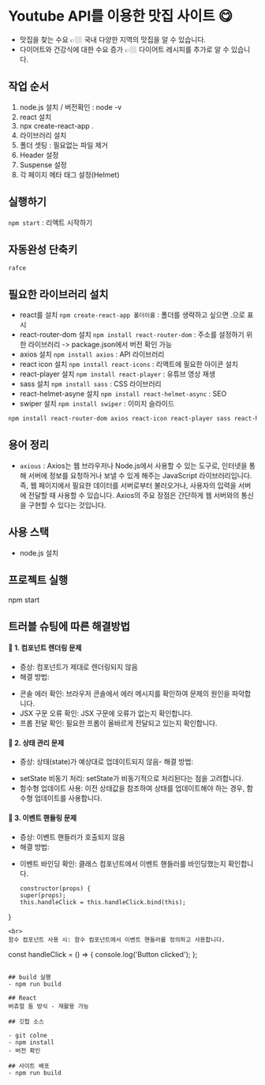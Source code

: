 # Youtube API를 이용한 맛집 사이트 😋
- 맛집을 찾는 수요 👉🏼 국내 다양한 지역의 맛집을 알 수 있습니다.
- 다이어트와 건강식에 대한 수요 증가 👉🏼 다이어트 레시피를 추가로 알 수 있습니다.

## 작업 순서
1. node.js 설치 / 버전확인 : node -v
2. react 설치
3. npx create-react-app .
4. 라이브러리 설치
5. 폴더 셋팅 : 필요없는 파일 제거
6. Header 설정
7. Suspense 설정
8. 각 페이지 메타 태그 설정(Helmet)

## 실행하기
`npm start` : 리액트 시작하기

## 자동완성 단축키
`rafce`

## 필요한 라이브러리 설치
- react를 설치 `npm create-react-app 폴더이름` : 폴더를 생략하고 싶으면 .으로 표시
- react-router-dom 설치 `npm install react-router-dom` : 주소를 설정하기 위한 라이브러리 -> package.json에서 버전 확인 가능
- axios 설치 `npm install axios` : API 라이브러리
- react icon 설치 `npm install react-icons` : 리액트에 필요한 아이콘 설치
- react-player 설치 `npm install react-player` : 유튜브 영상 재생
- sass 설치 `npm install sass` : CSS 라이브러리
- react-helmet-asyne 설치 `npm install react-helmet-async` : SEO
- swiper 설치 `npm install swiper` : 이미지 슬라이드

````bash
npm install react-router-dom axios react-icon react-player sass react-helmet-async swiper
````

## 용어 정리
- `axious` : Axios는 웹 브라우저나 Node.js에서 사용할 수 있는 도구로, 인터넷을 통해 서버에 정보를 요청하거나 보낼 수 있게 해주는 JavaScript 라이브러리입니다. 즉, 웹 페이지에서 필요한 데이터를 서버로부터 불러오거나, 사용자의 입력을 서버에 전달할 때 사용할 수 있습니다. Axios의 주요 장점은 간단하게 웹 서버와의 통신을 구현할 수 있다는 것입니다.

## 사용 스택
- node.js 설치

## 프로젝트 실행
npm start

## 트러블 슈팅에 따른 해결방법

#### 🎈 1. 컴포넌트 렌더링 문제
- 증상: 컴포넌트가 제대로 렌더링되지 않음
- 해결 방법:
* 콘솔 에러 확인: 브라우저 콘솔에서 에러 메시지를 확인하여 문제의 원인을 파악합니다.
* JSX 구문 오류 확인: JSX 구문에 오류가 없는지 확인합니다.
* 프롭 전달 확인: 필요한 프롭이 올바르게 전달되고 있는지 확인합니다.

#### 🎈 2. 상태 관리 문제
- 증상: 상태(state)가 예상대로 업데이트되지 않음- 
해결 방법:
* setState 비동기 처리: setState가 비동기적으로 처리된다는 점을 고려합니다.
* 함수형 업데이트 사용: 이전 상태값을 참조하여 상태를 업데이트해야 하는 경우, 함수형 업데이트를 사용합니다.

#### 🎈 3. 이벤트 핸들링 문제
- 증상: 이벤트 핸들러가 호출되지 않음
- 해결 방법:
* 이벤트 바인딩 확인: 클래스 컴포넌트에서 이벤트 핸들러를 바인딩했는지 확인합니다.
  ````
  constructor(props) {
  super(props);
  this.handleClick = this.handleClick.bind(this);
}
  ````
<br>
함수 컴포넌트 사용 시: 함수 컴포넌트에서 이벤트 핸들러를 정의하고 사용합니다.
````
const handleClick = () => {
  console.log('Button clicked');
};
````

## build 실행
- npm run build

## React
버츄얼 돔 방식 - 재활용 가능

## 깃헙 소스  

- git colne
- npm install
- 버전 확인

## 사이트 배포
- npm run build
